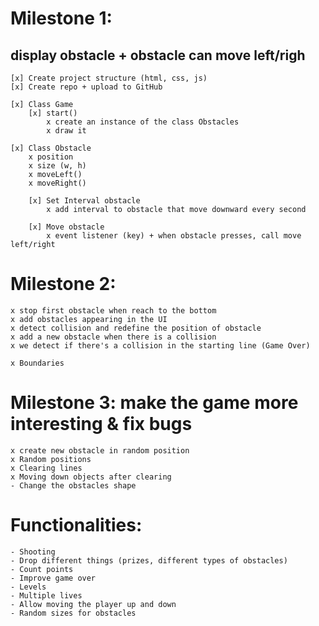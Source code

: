 # Milestone 1:

## display obstacle + obstacle can move left/righ

    [x] Create project structure (html, css, js)
    [x] Create repo + upload to GitHub

    [x] Class Game
        [x] start()
            x create an instance of the class Obstacles
            x draw it

    [x] Class Obstacle
        x position
        x size (w, h)
        x moveLeft()
        x moveRight()

        [x] Set Interval obstacle
            x add interval to obstacle that move downward every second

        [x] Move obstacle
            x event listener (key) + when obstacle presses, call move left/right

# Milestone 2:

    x stop first obstacle when reach to the bottom
    x add obstacles appearing in the UI
    x detect collision and redefine the position of obstacle
    x add a new obstacle when there is a collision
    x we detect if there's a collision in the starting line (Game Over)

    x Boundaries

# Milestone 3: make the game more interesting & fix bugs

    x create new obstacle in random position
    x Random positions
    x Clearing lines
    x Moving down objects after clearing
    - Change the obstacles shape

# Functionalities:

    - Shooting
    - Drop different things (prizes, different types of obstacles)
    - Count points
    - Improve game over
    - Levels
    - Multiple lives
    - Allow moving the player up and down
    - Random sizes for obstacles
